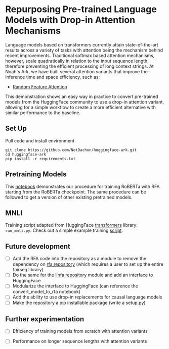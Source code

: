 # Repurposing Pre-trained Language Models with Drop-in Attention Mechanisms

Language models based on transformers currently attain state-of-the-art results across a variety of tasks with attention being the mechanism behind recent improvements. Traditional softmax based attention mechanisms, however, scale quadratically in relation to the input sequence length, therefore preventing the efficient processing of long context strings. At Noah's Ark, we have built several attention variants that improve the inference time and space efficiency, such as:
- [Random Feature Attention](https://arxiv.org/abs/2103.02143)

This demonstration shows an easy way in practice to convert pre-trained models from the HuggingFace community to use a drop-in attention variant, allowing for a simple workflow to  create a more efficient alternative with similar performance to the baseline.

## Set Up
Pull code and install environment
```
git clone https://github.com/NotDachun/huggingface-ark.git
cd huggingface-ark
pip install -r requirements.txt
```

## Pretraining Models
This [notebook](https://github.com/NotDachun/huggingface-ark/blob/main/convert_model_to_RFA.ipynb) demonstrates our procedure for training RoBERTa with RFA starting from the RoBERTa checkpoint. The same procedure can be followed to get a version of other existing pretrained models.

## MNLI
Training script adapted from HuggingFace [transformers](https://github.com/huggingface/transformers) library: `run_mnli.py`. Check out a simple example training [script](https://github.com/NotDachun/huggingface-ark/blob/main/train_roberta_wiki2.sh).

## Future development
- [ ] Add the RFA code into the repository as a module to remove the dependency on [rfa repository](https://github.com/haopeng-uw/rfa) (which requires a user to set up the entire fairseq library)
- [ ] Do the same for the [linfa repository](https://github.com/haopeng-uw/linfa) module and add an interface to HuggingFace
- [ ] Modularize the interface to HuggingFace (can reference the convert_model_to_rfa notebook)
- [ ] Add the ability to use drop-in replacements for causal language models
- [ ] Make the repository a pip installable package (write a setup.py)

## Further experimentation
- [ ] Efficiency of training models from scratch with attention variants
- [ ] Performance on longer sequence lengths with attention variants


